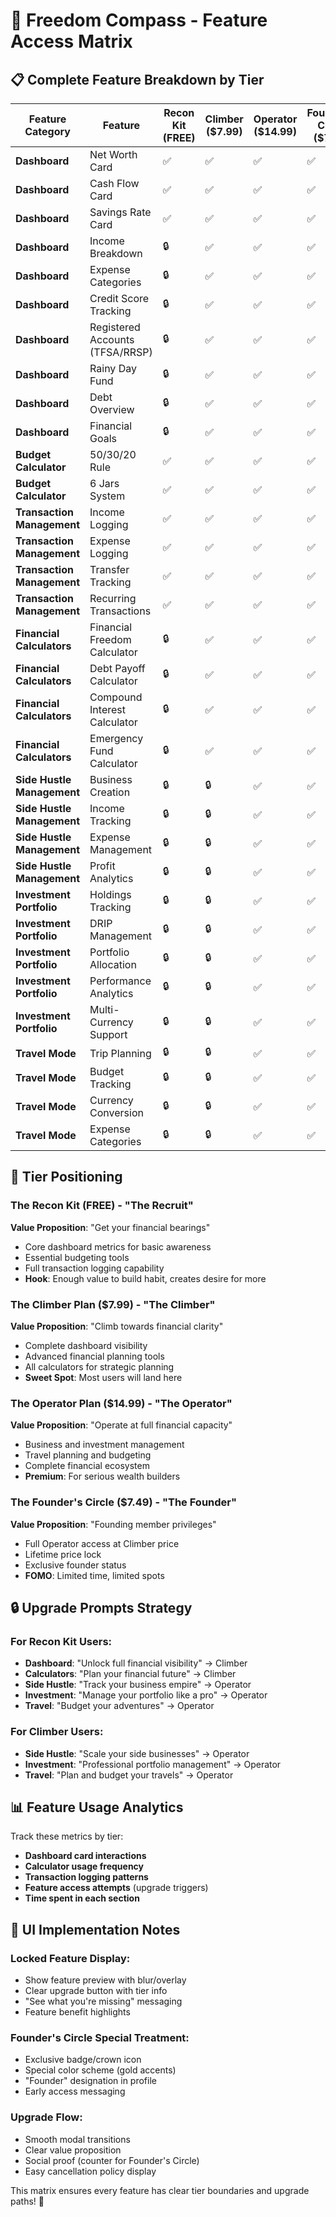 # 🎯 Freedom Compass - Feature Access Matrix

## 📋 **Complete Feature Breakdown by Tier**

| Feature Category | Feature | Recon Kit (FREE) | Climber ($7.99) | Operator ($14.99) | Founder's Circle ($7.49) |
|------------------|---------|------------------|------------------|-------------------|---------------------------|
| **Dashboard** | Net Worth Card | ✅ | ✅ | ✅ | ✅ |
| **Dashboard** | Cash Flow Card | ✅ | ✅ | ✅ | ✅ |
| **Dashboard** | Savings Rate Card | ✅ | ✅ | ✅ | ✅ |
| **Dashboard** | Income Breakdown | 🔒 | ✅ | ✅ | ✅ |
| **Dashboard** | Expense Categories | 🔒 | ✅ | ✅ | ✅ |
| **Dashboard** | Credit Score Tracking | 🔒 | ✅ | ✅ | ✅ |
| **Dashboard** | Registered Accounts (TFSA/RRSP) | 🔒 | ✅ | ✅ | ✅ |
| **Dashboard** | Rainy Day Fund | 🔒 | ✅ | ✅ | ✅ |
| **Dashboard** | Debt Overview | 🔒 | ✅ | ✅ | ✅ |
| **Dashboard** | Financial Goals | 🔒 | ✅ | ✅ | ✅ |
| **Budget Calculator** | 50/30/20 Rule | ✅ | ✅ | ✅ | ✅ |
| **Budget Calculator** | 6 Jars System | ✅ | ✅ | ✅ | ✅ |
| **Transaction Management** | Income Logging | ✅ | ✅ | ✅ | ✅ |
| **Transaction Management** | Expense Logging | ✅ | ✅ | ✅ | ✅ |
| **Transaction Management** | Transfer Tracking | ✅ | ✅ | ✅ | ✅ |
| **Transaction Management** | Recurring Transactions | ✅ | ✅ | ✅ | ✅ |
| **Financial Calculators** | Financial Freedom Calculator | 🔒 | ✅ | ✅ | ✅ |
| **Financial Calculators** | Debt Payoff Calculator | 🔒 | ✅ | ✅ | ✅ |
| **Financial Calculators** | Compound Interest Calculator | 🔒 | ✅ | ✅ | ✅ |
| **Financial Calculators** | Emergency Fund Calculator | 🔒 | ✅ | ✅ | ✅ |
| **Side Hustle Management** | Business Creation | 🔒 | 🔒 | ✅ | ✅ |
| **Side Hustle Management** | Income Tracking | 🔒 | 🔒 | ✅ | ✅ |
| **Side Hustle Management** | Expense Management | 🔒 | 🔒 | ✅ | ✅ |
| **Side Hustle Management** | Profit Analytics | 🔒 | 🔒 | ✅ | ✅ |
| **Investment Portfolio** | Holdings Tracking | 🔒 | 🔒 | ✅ | ✅ |
| **Investment Portfolio** | DRIP Management | 🔒 | 🔒 | ✅ | ✅ |
| **Investment Portfolio** | Portfolio Allocation | 🔒 | 🔒 | ✅ | ✅ |
| **Investment Portfolio** | Performance Analytics | 🔒 | 🔒 | ✅ | ✅ |
| **Investment Portfolio** | Multi-Currency Support | 🔒 | 🔒 | ✅ | ✅ |
| **Travel Mode** | Trip Planning | 🔒 | 🔒 | ✅ | ✅ |
| **Travel Mode** | Budget Tracking | 🔒 | 🔒 | ✅ | ✅ |
| **Travel Mode** | Currency Conversion | 🔒 | 🔒 | ✅ | ✅ |
| **Travel Mode** | Expense Categories | 🔒 | 🔒 | ✅ | ✅ |

## 🎯 **Tier Positioning**

### **The Recon Kit (FREE) - "The Recruit"**
**Value Proposition**: "Get your financial bearings"
- Core dashboard metrics for basic awareness
- Essential budgeting tools
- Full transaction logging capability
- **Hook**: Enough value to build habit, creates desire for more

### **The Climber Plan ($7.99) - "The Climber"**
**Value Proposition**: "Climb towards financial clarity"
- Complete dashboard visibility
- Advanced financial planning tools
- All calculators for strategic planning
- **Sweet Spot**: Most users will land here

### **The Operator Plan ($14.99) - "The Operator"**
**Value Proposition**: "Operate at full financial capacity"
- Business and investment management
- Travel planning and budgeting
- Complete financial ecosystem
- **Premium**: For serious wealth builders

### **The Founder's Circle ($7.49) - "The Founder"**
**Value Proposition**: "Founding member privileges"
- Full Operator access at Climber price
- Lifetime price lock
- Exclusive founder status
- **FOMO**: Limited time, limited spots

## 🔒 **Upgrade Prompts Strategy**

### **For Recon Kit Users:**
- **Dashboard**: "Unlock full financial visibility" → Climber
- **Calculators**: "Plan your financial future" → Climber  
- **Side Hustle**: "Track your business empire" → Operator
- **Investment**: "Manage your portfolio like a pro" → Operator
- **Travel**: "Budget your adventures" → Operator

### **For Climber Users:**
- **Side Hustle**: "Scale your side businesses" → Operator
- **Investment**: "Professional portfolio management" → Operator
- **Travel**: "Plan and budget your travels" → Operator

## 📊 **Feature Usage Analytics**

Track these metrics by tier:
- **Dashboard card interactions**
- **Calculator usage frequency**
- **Transaction logging patterns**
- **Feature access attempts** (upgrade triggers)
- **Time spent in each section**

## 🎨 **UI Implementation Notes**

### **Locked Feature Display:**
- Show feature preview with blur/overlay
- Clear upgrade button with tier info
- "See what you're missing" messaging
- Feature benefit highlights

### **Founder's Circle Special Treatment:**
- Exclusive badge/crown icon
- Special color scheme (gold accents)
- "Founder" designation in profile
- Early access messaging

### **Upgrade Flow:**
- Smooth modal transitions
- Clear value proposition
- Social proof (counter for Founder's Circle)
- Easy cancellation policy display

This matrix ensures every feature has clear tier boundaries and upgrade paths! 🚀